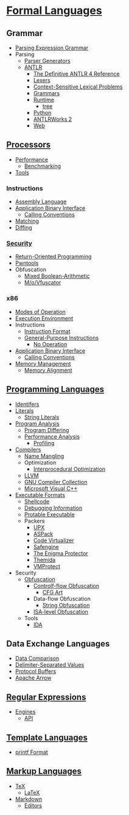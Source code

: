 # [Formal Languages](Formal%20Languages.md)
## Grammar
- [Parsing Expression Grammar](Grammar/Parsing%20Expression.md)
- Parsing
  - [Parser Generators](Grammar/Parsing/Generators.md)
  - [ANTLR](Grammar/Parsing/ANTLR/README.md)
    - [The Definitive ANTLR 4 Reference](Grammar/Parsing/ANTLR/Reference.md)
    - [Lexers](Grammar/Parsing/ANTLR/Lexers.md)
    - [Context-Sensitive Lexical Problems](Grammar/Parsing/ANTLR/Context.md)
    - [Grammars](Grammar/Parsing/ANTLR/Grammars.md)
    - [Runtime](Grammar/Parsing/ANTLR/Runtime/README.md)
      - [tree](Grammar/Parsing/ANTLR/Runtime/tree.md)
    - [Python](Grammar/Parsing/ANTLR/Python.md)
    - [ANTLRWorks 2](Grammar/Parsing/ANTLR/ANTLRWorks.md)
    - [Web](Grammar/Parsing/ANTLR/Web.md)

## [Processors](Processors/README.md)
- [Performance](Processors/Performance/README.md)
  - [Benchmarking](Processors/Performance/Benchmarking.md)
- [Tools](Processors/Tools.md)

### Instructions
- [Assembly Language](Processors/Instructions/Assembly/README.md)
- [Application Binary Interface](Processors/Instructions/Interface/README.md)
  - [Calling Conventions](Processors/Instructions/Interface/Calling.md)
- [Matching](Processors/Instructions/Matching.md)
- [Diffing](Processors/Instructions/Diffing.md)

### [Security](Processors/Security/README.md)
- [Return-Oriented Programming](Processors/Security/Return-Oriented%20Programming.md)
- [Pwntools](Processors/Security/Pwntools.md)
- Obfuscation
  - [Mixed Boolean-Arithmetic](Processors/Security/Obfuscation/MBA.md)
  - [M/o/Vfuscator](Processors/Security/Obfuscation/MoVfuscator.md)

### x86
- [Modes of Operation](Processors/x86/Modes%20of%20Operation.md)
- [Execution Environment](Processors/x86/Execution%20Environment.md)
- Instructions
  - [Instruction Format](Processors/x86/Instructions/Format.md)
  - [General-Purpose Instructions](Processors/x86/Instructions/General/README.md)
    - [No Operation](Processors/x86/Instructions/General/No%20Operation.md)
- [Application Binary Interface](Processors/x86/Interface/README.md)
  - [Calling Conventions](Processors/x86/Interface/Calling.md)
- [Memory Management](Processors/x86/Memory/README.md)
  - [Memory Alignment](Processors/x86/Memory/Alignment.md)

## [Programming Languages](Program/README.md)
- [Identifers](Program/Identifers.md)
- [Literals](Program/Literals/README.md)
  - [String Literals](Program/Literals/Strings.md)
- [Program Analysis](Program/Analysis/README.md)
  - [Program Differing](Program/Analysis/Differing.md)
  - [Performance Analysis](Program/Analysis/Performance/README.md)
    - [Profiling](Program/Analysis/Performance/Profiling.md)
- [Compilers](Program/Compilers/README.md)
  - [Name Mangling](Program/Compilers/Name.md)
  - Optimization
    - [Interprocedural Optimization](Program/Compilers/Optimization/Interprocedural.md)
  - [LLVM](Program/Compilers/LLVM/README.md)
  - [GNU Compiler Collection](Program/Compilers/GCC/README.md)
  - [Microsoft Visual C++](Program/Compilers/MSVC/README.md)
- [Executable Formats](Program/Formats/README.md)
  - [Shellcode](Program/Formats/Shellcode/README.md)
  - [Debugging Information](Program/Formats/Debugging/README.md)
  - [Protable Executable](Program/Formats/PE/README.md)
  - Packers
    - [UPX](Program/Formats/Packers/UPX/README.md)
    - [ASPack](Program/Formats/Packers/ASPack/README.md)
    - [Code Virtualizer](<Program/Formats/Packers/Code Virtualizer/README.md>)
    - [Safengine](Program/Formats/Packers/Safengine/README.md)
    - [The Enigma Protector](Program/Formats/Packers/Enigma/README.md)
    - [Themida](Program/Formats/Packers/Themida/README.md)
    - [VMProtect](Program/Formats/Packers/VMProtect/README.md)
- Security
  - [Obfuscation](Program/Security/Obfuscation/README.md)
    - [Controlf-flow Obfuscation](Program/Security/Obfuscation/Control/README.md)
      - [CFG Art](Program/Security/Obfuscation/Control/CFG%20Art.md)
    - Data-flow Obfuscation
      - [String Obfuscation](Program/Security/Obfuscation/Data/String.md)
    - [ISA-level Obfuscation](Program/Security/Obfuscation/ISA/README.md)
  - Tools
    - [IDA](Program/Security/Tools/IDA/README.md)

## Data Exchange Languages
- [Data Comparison](Data/Comparison.md)
- [Delimiter-Separated Values](Data/Delimiter-Separated%20Values.md)
- [Protocol Buffers](Data/Protocol%20Buffers.md)
- [Apache Arrow](Data/Arrow.md)

## [Regular Expressions](Regular/README.md)
- [Engines](Regular/Engines/README.md)
  - [API](Regular/Engines/API.md)

## [Template Languages](Template/README.md)
- [printf Format](Template/printf%20Format.md)

## [Markup Languages](Markup/README.md)
- [TeX](Markup/TeX/README.md)
  - [LaTeX](Markup/TeX/LaTeX.md)
- [Markdown](Markup/Markdown/README.md)
  - [Editors](Markup/Markdown/Editors.md)